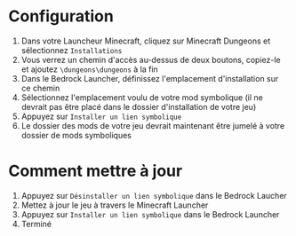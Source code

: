 ﻿# Configuration
1. Dans votre Launcheur Minecraft, cliquez sur Minecraft Dungeons et sélectionnez `Installations`
2. Vous verrez un chemin d'accès au-dessus de deux boutons, copiez-le et ajoutez `\dungeons\dungeons` à la fin
3. Dans le Bedrock Launcher, définissez l'emplacement d'installation sur ce chemin
4. Sélectionnez l'emplacement voulu de votre mod symbolique (il ne devrait pas être placé dans le dossier d'installation de votre jeu)
5. Appuyez sur `Installer un lien symbolique`
6. Le dossier des mods de votre jeu devrait maintenant être jumelé à votre dossier de mods symboliques

# Comment mettre à jour
1. Appuyez sur `Désinstaller un lien symbolique` dans le Bedrock Laucher
2. Mettez à jour le jeu à travers le Minecraft Launcher
3. Appuyez sur `Installer un lien symbolique` dans le Bedrock Launcher
4. Terminé